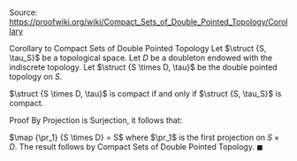 # 

Source: https://proofwiki.org/wiki/Compact_Sets_of_Double_Pointed_Topology/Corollary

Corollary to Compact Sets of Double Pointed Topology
Let $\struct {S, \tau_S}$ be a topological space.
Let $D$ be a doubleton endowed with the indiscrete topology.
Let $\struct {S \times D, \tau}$ be the double pointed topology on $S$.

$\struct {S \times D, \tau}$ is compact if and only if $\struct {S, \tau_S}$ is compact.


Proof
By Projection is Surjection, it follows that:

$\map {\pr_1} {S \times D} = S$
where $\pr_1$ is the first projection on $S \times D$.
The result follows by Compact Sets of Double Pointed Topology.
$\blacksquare$





